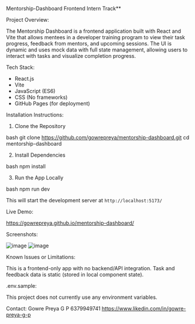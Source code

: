 
Mentorship-Dashboard 
Frontend Intern Track**

Project Overview:

The Mentorship Dashboard is a frontend application built with React and Vite that allows mentees in a developer training program to view their task progress, feedback from mentors, and upcoming sessions. The UI is dynamic and uses mock data with full state management, allowing users to interact with tasks and visualize completion progress.

Tech Stack:

- React.js
- Vite
- JavaScript (ES6)
- CSS (No frameworks)
- GitHub Pages (for deployment)

Installation Instructions:

1. Clone the Repository

bash
git clone https://github.com/gowrepreya/mentorship-dashboard.git
cd mentorship-dashboard

2. Install Dependencies

bash
npm install

3. Run the App Locally

bash
npm run dev

This will start the development server at `http://localhost:5173/`

Live Demo:

https://gowrepreya.github.io/mentorship-dashboard/

Screenshots:

![image](https://github.com/user-attachments/assets/5f9d485a-cc43-49ab-b24d-b6b0f65ad1ee)
![image](https://github.com/user-attachments/assets/7534f9e0-8b5a-4331-8a09-7e0f3428be15)


Known Issues or Limitations:

This is a frontend-only app with no backend/API integration.
Task and feedback data is static (stored in local component state).


.env.sample:

This project does not currently use any environment variables. 


Contact:
Gowre Preya G P
6379949741
https://www.likedin.com/in/gowre-preya-g-p



